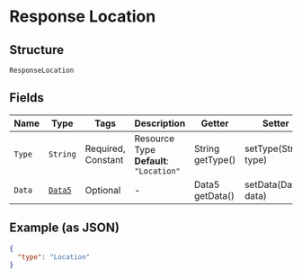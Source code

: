 
# Response Location

## Structure

`ResponseLocation`

## Fields

| Name | Type | Tags | Description | Getter | Setter |
|  --- | --- | --- | --- | --- | --- |
| `Type` | `String` | Required, Constant | Resource Type<br>**Default**: `"Location"` | String getType() | setType(String type) |
| `Data` | [`Data5`](../../doc/models/data-5.md) | Optional | - | Data5 getData() | setData(Data5 data) |

## Example (as JSON)

```json
{
  "type": "Location"
}
```

